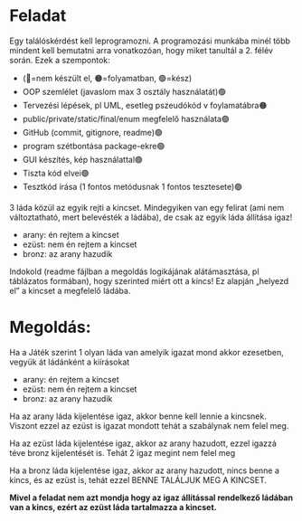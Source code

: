 # Feladat
Egy találóskérdést kell leprogramozni. A programozási munkába minél több mindent kell bemutatni arra vonatkozóan, hogy miket tanultál a 2. félév során. Ezek a szempontok:
- (🔴=nem készült el, 🟠=folyamatban, 🟢=kész)
- OOP szemlélet (javaslom max 3 osztály használatát)🟢
- Tervezési lépések, pl UML, esetleg pszeudókód v foylamatábra🟠
- public/private/static/final/enum megfelelő használata🟢
- GitHub (commit, gitignore, readme)🟢
- program szétbontása package-ekre🟢
- GUI készítés, kép használattal🟢
- Tiszta kód elvei🟢
- Tesztkód írása (1 fontos metódusnak 1 fontos tesztesete)🟢

3 láda közül az egyik rejti a kincset. Mindegyiken van egy felirat (ami nem változtatható, mert belevésték a ládába), de csak az egyik láda állítása igaz! 
- arany: én rejtem a kincset
- ezüst: nem én rejtem a kincset
- bronz: az arany hazudik

Indokold (readme fájlban a megoldás logikájának alátámasztása, pl táblázatos formában), hogy szerinted miért ott a kincs! Ez alapján „helyezd el” a kincset a megfelelő ládába.
# Megoldás:
Ha a Játék szerint 1 olyan láda van amelyik igazat mond akkor ezesetben, vegyük át ládánként a kiírásokat

- arany: én rejtem a kincset
- ezüst: nem én rejtem a kincset
- bronz: az arany hazudik

Ha az arany láda kijelentése igaz, akkor benne kell lennie a kincsnek. Viszont ezzel az ezüst is igazat mondott tehát a szabálynak nem felel meg.

Ha az ezüst láda kijelentése igaz, akkor az arany hazudott, ezzel igazzá téve bronz kijelentését is. Tehát 2 igaz megint nem felel meg

Ha a bronz láda kijelentése igaz, akkor az arany hazudott, nincs benne a kincs, és az ezüst is, tehát ezzel BENNE TALÁLJUK MEG A KINCSET.

**Mivel a feladat nem azt mondja hogy az igaz állítással rendelkező ládában van a kincs, ezért az ezüst láda tartalmazza a kincset.**
